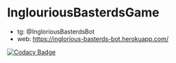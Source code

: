 # InglouriousBasterdsGame
* tg: @IngloriousBasterdsBot 
* web: https://inglorious-basterds-bot.herokuapp.com/

[![Codacy Badge](https://api.codacy.com/project/badge/Grade/cf1c986caac74b628aaea74bfe5f65b2)](https://app.codacy.com/app/vitaliyKashuba/InglouriousBasterdsGame?utm_source=github.com&utm_medium=referral&utm_content=vitaliyKashuba/InglouriousBasterdsGame&utm_campaign=Badge_Grade_Dashboard)
